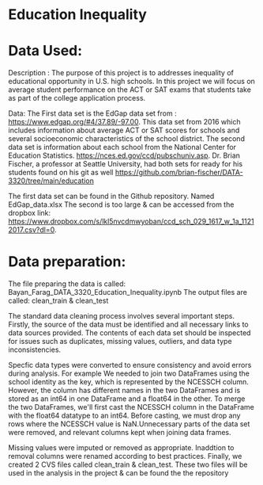 # Education Inequality


# Data Used: 
Description : The purpose of this project is to addresses inequality of educational opportunity in U.S. high schools. In this project we will focus on average student performance on the ACT or SAT exams that students take as part of the college application process.

Data: The First data set is the EdGap data set from :  https://www.edgap.org/#4/37.89/-97.00. This data set from 2016 which includes information about average ACT or SAT scores for schools and several socioeconomic characteristics of the school district. The second data set is information about each school from the National Center for Education Statistics. https://nces.ed.gov/ccd/pubschuniv.asp. Dr. Brian Fischer, a professor at Seattle University, had both sets for ready for his students found on his git as well https://github.com/brian-fischer/DATA-3320/tree/main/education


The first data set can be found in the Github repository. Named EdGap_data.xlsx
The second is too large & can be accessed from the dropbox link:
https://www.dropbox.com/s/lkl5nvcdmwyoban/ccd_sch_029_1617_w_1a_11212017.csv?dl=0. 

# Data preparation: 
The file preparing the data is called: Bayan_Farag_DATA_3320_Education_Inequality.ipynb
The output files are called: clean_train & clean_test

The standard data cleaning process involves several important steps. Firstly, the source of the data must be identified and all necessary links to data sources provided. The contents of each data set should be inspected for issues such as duplicates, missing values, outliers, and data type inconsistencies.

Specfic data types were converted to ensure consistency and avoid errors during analysis. For example We needed to join two DataFrames using the school identity as the key, which is represented by the NCESSCH column. However, the column has different names in the two DataFrames and is stored as an int64 in one DataFrame and a float64 in the other. To merge the two DataFrames, we'll first cast the NCESSCH column in the DataFrame with the float64 datatype to an int64. Before casting, we must drop any rows where the NCESSCH value is NaN.Unnecessary parts of the data set were removed, and relevant columns kept when joining data frames. 

Missing values were imputed or removed as appropriate. Inaddtion to removal columns were renamed according to best practices. Finally, we created 2 CVS files called 
clean_train & clean_test. These two files will be used in the analysis in the project & can be found the the repository
